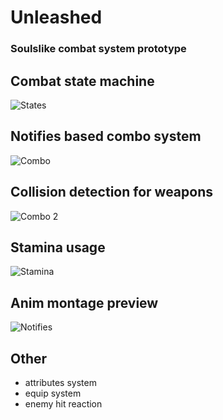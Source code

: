 # Unleashed

<h3>Soulslike combat system prototype</h3>

<h2>Combat state machine</h2>

![States](https://github.com/apokrif6/apokrif6.github.io/blob/main/assets/github/unleashed_states.gif)

<h2>Notifies based combo system</h2>

![Combo](https://github.com/apokrif6/apokrif6.github.io/blob/main/assets/github/unleashed_combo.gif)

<h2>Collision detection for weapons</h2>

![Combo 2](https://github.com/apokrif6/apokrif6.github.io/blob/main/assets/github/unleashed_combo_2.gif)

<h2>Stamina usage</h2>

![Stamina](https://github.com/apokrif6/apokrif6.github.io/blob/main/assets/github/unleashed_stamina.gif)

<h2>Anim montage preview</h2>

![Notifies](https://github.com/apokrif6/apokrif6.github.io/blob/main/assets/github/unleashed_notifies.gif)

<h2>Other</h2>

- attributes system
- equip system
- enemy hit reaction
